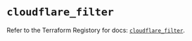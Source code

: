 # `cloudflare_filter`

Refer to the Terraform Registory for docs: [`cloudflare_filter`](https://registry.terraform.io/providers/cloudflare/cloudflare/4.4.0/docs/resources/filter).
